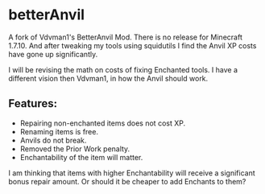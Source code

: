 betterAnvil
===========

A fork of Vdvman1's BetterAnvil Mod. There is no release for Minecraft 1.7.10. And after tweaking my tools using squidutils I find the Anvil XP costs have gone up significantly.  


I will be revising the math on costs of fixing Enchanted tools. I have a different vision then Vdvman1, in how the Anvil should work.

Features:
--------

* Repairing non-enchanted items does not cost XP.
* Renaming items is free.
* Anvils do not break.
* Removed the Prior Work penalty.
* Enchantability of the item will matter. 

 
 
I am thinking that items with higher Enchantability will receive a significant bonus repair amount. Or should it be cheaper to add Enchants to them?

